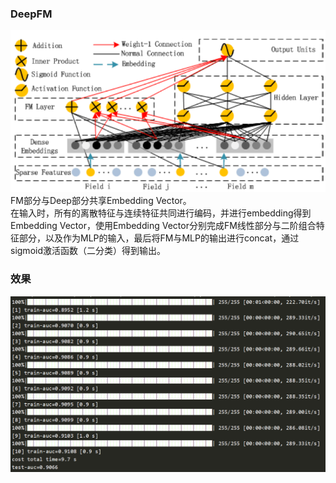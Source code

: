 ### DeepFM
![](https://github.com/wangru8080/Deep_CTR/blob/master/picture/DeepFM.png)  
FM部分与Deep部分共享Embedding Vector。  
在输入时，所有的离散特征与连续特征共同进行编码，并进行embedding得到Embedding Vector，使用Embedding Vector分别完成FM线性部分与二阶组合特征部分，以及作为MLP的输入，最后将FM与MLP的输出进行concat，通过sigmoid激活函数（二分类）得到输出。

### 效果
![](https://github.com/wangru8080/Deep_CTR/blob/master/picture/DeepFM_result.png)
